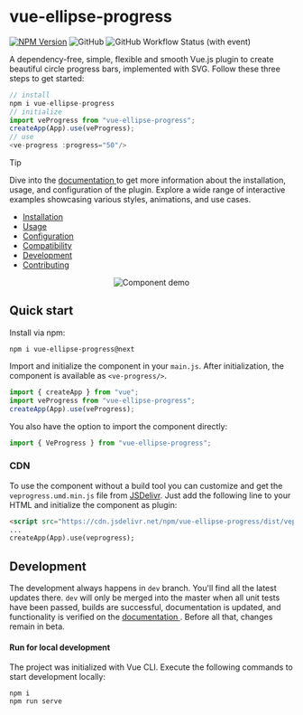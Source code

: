 # vue-ellipse-progress
[![NPM Version](https://img.shields.io/npm/v/vue-ellipse-progress?style=for-the-badge&color=success)](https://www.npmjs.com/package/vue-ellipse-progress)
![GitHub](https://img.shields.io/github/license/setaman/vue-ellipse-progress?style=for-the-badge)
![GitHub Workflow Status (with event)](https://img.shields.io/github/actions/workflow/status/setaman/vue-ellipse-progress/build.yml?style=for-the-badge)

A dependency-free, simple, flexible and smooth Vue.js plugin to create beautiful circle progress bars, 
implemented with SVG.
Follow these three steps to get started:
```js
// install
npm i vue-ellipse-progress
// initialize
import veProgress from "vue-ellipse-progress";
createApp(App).use(veProgress);
// use
<ve-progress :progress="50"/>
```
> [!TIP]
> Dive into the [documentation ](https://setaman.github.io/vue-ellipse-progress-docs/) to 
> get more information about the installation, usage, and configuration of the plugin.
> Explore a wide range of interactive examples showcasing various styles, animations, and use cases.

- [Installation](https://setaman.github.io/vue-ellipse-progress-docs/guide/installation.html)
- [Usage](https://setaman.github.io/vue-ellipse-progress-docs/guide/usage.html)
- [Configuration](https://setaman.github.io/vue-ellipse-progress-docs/guide/options/)
- [Compatibility](https://setaman.github.io/vue-ellipse-progress-docs/guide/compatibility.html)
- [Development](https://setaman.github.io/vue-ellipse-progress-docs/guide/development.html)
- [Contributing](https://setaman.github.io/vue-ellipse-progress-docs/guide/contribution.html)

<div align="center" style="text-align: center;">
  <img src="https://github.com/setaman/Bilder/blob/master/vue-ellipse-demo.gif" alt="Component demo">  
</div>

## Quick start

Install via npm:
```
npm i vue-ellipse-progress@next
```

Import and initialize the component in your `main.js`. After initialization, the component is available as `<ve-progress/>`.
```js
import { createApp } from "vue";
import veProgress from "vue-ellipse-progress";
createApp(App).use(veProgress);
```
You also have the option to import the component directly:
```js
import { VeProgress } from "vue-ellipse-progress";
```

### CDN
To use the component without a build tool you can customize and get the `veprogress.umd.min.js` file from [JSDelivr](https://www.jsdelivr.com/package/npm/vue-ellipse-progress).
Just add the following line to your HTML and initialize the component as plugin:
```html
<script src="https://cdn.jsdelivr.net/npm/vue-ellipse-progress/dist/veprogress.umd.min.js"></script>
...
createApp(App).use(veprogress);
```

## Development

The development always happens in `dev` branch. You'll find all the latest updates there. 
`dev` will only be merged into the master when all unit tests have been passed, builds are successful, 
documentation is updated, and functionality is verified on the [documentation ](https://setaman.github.io/vue-ellipse-progress-docs/). 
Before all that, changes remain in beta.

#### Run for local development
The project was initialized with Vue CLI. Execute the following commands to start development locally:
```
npm i
npm run serve
```
